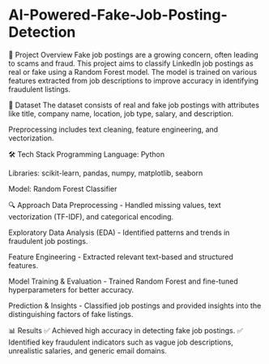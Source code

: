 # AI-Powered-Fake-Job-Posting-Detection

📌 Project Overview
Fake job postings are a growing concern, often leading to scams and fraud. This project aims to classify LinkedIn job postings as real or fake using a Random Forest model. The model is trained on various features extracted from job descriptions to improve accuracy in identifying fraudulent listings.

📂 Dataset
The dataset consists of real and fake job postings with attributes like title, company name, location, job type, salary, and description.

Preprocessing includes text cleaning, feature engineering, and vectorization.

🛠️ Tech Stack
Programming Language: Python

Libraries: scikit-learn, pandas, numpy, matplotlib, seaborn

Model: Random Forest Classifier

🔍 Approach
Data Preprocessing - Handled missing values, text vectorization (TF-IDF), and categorical encoding.

Exploratory Data Analysis (EDA) - Identified patterns and trends in fraudulent job postings.

Feature Engineering - Extracted relevant text-based and structured features.

Model Training & Evaluation - Trained Random Forest and fine-tuned hyperparameters for better accuracy.

Prediction & Insights - Classified job postings and provided insights into the distinguishing factors of fake listings.

📊 Results
✅ Achieved high accuracy in detecting fake job postings.
✅ Identified key fraudulent indicators such as vague job descriptions, unrealistic salaries, and generic email domains.
